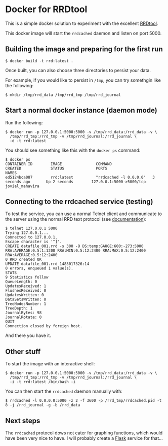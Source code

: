 # Docker for RRDtool

This is a simple docker solution to experiment with the excellent [RRDtool](http://oss.oetiker.ch/rrdtool).

This docker image will start the `rrdcached` daemon and listen on port 5000.

## Building the image and preparing for the first run

	$ docker build -t rrd:latest .

Once built, you can also choose three directories to persist your data.

For example, if you would like to persist in `/tmp`, you can try somethgin like the following:

	$ mkdir /tmp/rrd_data /tmp/rrd_tmp /tmp/rrd_journal

## Start a normal docker instance (daemon mode)

Run the following:

	$ docker run -p 127.0.0.1:5000:5000 -v /tmp/rrd_data:/rrd_data -v \
      /tmp/rrd_tmp:/rrd_tmp -v /tmp/rrd_journal:/rrd_journal \ 
      -d -t rrd:latest

You should see something like this with the `docker ps` command:

	$ docker ps
	CONTAINER ID        IMAGE               COMMAND                  CREATED             STATUS              PORTS                      NAMES
	ed5124bca087        rrd:latest          "rrdcached -l 0.0.0.0"   3 seconds ago       Up 2 seconds        127.0.0.1:5000->5000/tcp   jovial_mahavira

## Connecting to the rrdcached service (testing)

To test the service, you can use a normal Telnet client and communicate to the server using the normal RRD text protocol (see [documentation](http://oss.oetiker.ch/rrdtool/doc/rrdcached.en.html)):

	$ telnet 127.0.0.1 5000
    Trying 127.0.0.1...
	Connected to 127.0.0.1.
	Escape character is '^]'.
	CREATE datafile_001.rrd -s 300 -O DS:temp:GAUGE:600:-273:5000 RRA:AVERAGE:0.5:1:1200 RRA:MIN:0.5:12:2400 RRA:MAX:0.5:12:2400 RRA:AVERAGE:0.5:12:2400
	0 RRD created OK
	UPDATE datafile_001.rrd 1483017326:14
	0 errors, enqueued 1 value(s).
	STATS   
	9 Statistics follow
	QueueLength: 0
	UpdatesReceived: 1
	FlushesReceived: 0
	UpdatesWritten: 0
	DataSetsWritten: 0
	TreeNodesNumber: 1
	TreeDepth: 1
	JournalBytes: 98
	JournalRotate: 0
	QUIT
	Connection closed by foreign host.

And there you have it.

## Other stuff

To start the image with an interactive shell:

	$ docker run -p 127.0.0.1:5000:5000 -v /tmp/rrd_data:/rrd_data -v \
      /tmp/rrd_tmp:/rrd_tmp -v /tmp/rrd_journal:/rrd_journal \ 
      -i -t rrd:latest /bin/bash -i

You can then start the `rrdcached` daemon manually with:

	$ rrdcached -l 0.0.0.0:5000 -z 2 -f 3600 -p /rrd_tmp/rrdcached.pid -t 8 -j /rrd_journal -g -b /rrd_data

## Next steps

The `rrdcached` protocol dows not cater for graphing functions, which would have been very nice to have. I will probably create a [Flask](http://flask.pocoo.org/) service for that...